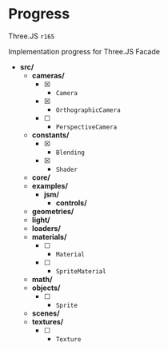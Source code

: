 # Progress

Three.JS `r165`

Implementation progress for Three.JS Facade

- **src/**
  - **cameras/**
    - [x] - `Camera`
    - [x] - `OrthographicCamera`
    - [ ] - `PerspectiveCamera`
  - **constants/**
    - [X] - `Blending`
    - [X] - `Shader`
  - **core/**
  - **examples/**
    - **jsm/**
      - **controls/**
  - **geometries/**
  - **light/**
  - **loaders/**
  - **materials/**
    - [ ] - `Material`
    - [ ] - `SpriteMaterial`
  - **math/**
  - **objects/**
    - [ ] - `Sprite`
  - **scenes/**
  - **textures/**
    - [ ] - `Texture`
